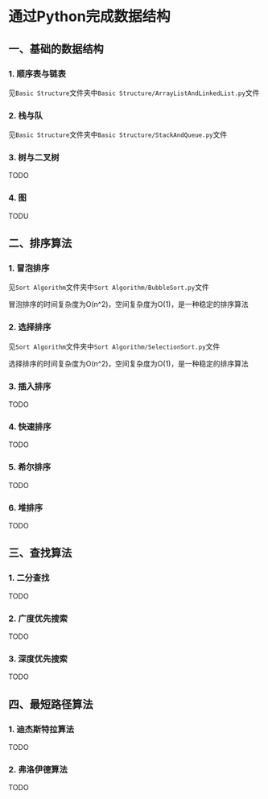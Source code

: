 # 通过Python完成数据结构

## 一、基础的数据结构
### 1. 顺序表与链表

见`Basic Structure`文件夹中`Basic Structure/ArrayListAndLinkedList.py`文件

### 2. 栈与队

见`Basic Structure`文件夹中`Basic Structure/StackAndQueue.py`文件

### 3. 树与二叉树

TODO

### 4. 图

TODU

## 二、排序算法
### 1. 冒泡排序

见`Sort Algorithm`文件夹中`Sort Algorithm/BubbleSort.py`文件

冒泡排序的时间复杂度为O(n^2)，空间复杂度为O(1)，是一种稳定的排序算法

### 2. 选择排序

见`Sort Algorithm`文件夹中`Sort Algorithm/SelectionSort.py`文件

选择排序的时间复杂度为O(n^2)，空间复杂度为O(1)，是一种稳定的排序算法

### 3. 插入排序

TODO

### 4. 快速排序

TODO

### 5. 希尔排序

TODO

### 6. 堆排序

TODO

## 三、查找算法
### 1. 二分查找

TODO

### 2. 广度优先搜索

TODO

### 3. 深度优先搜索

TODO

## 四、最短路径算法
### 1. 迪杰斯特拉算法

TODO

### 2. 弗洛伊德算法

TODO
